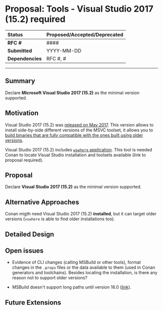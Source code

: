 
# Proposal: Tools - Visual Studio 2017 (15.2) required

| **Status**        | **Proposed/Accepted/Deprecated** |
|:------------------|:---------------------------------------------|
| **RFC #**         | ####                                         |
| **Submitted**     | YYYY-MM-DD                                   |
| **Dependencies**  | RFC #, #                                     |

---

## Summary
Declare **Microsoft Visual Studio 2017 (15.2)** as the minimal version supported.


## Motivation
Visual Studio 2017 (15.2) was [released on May 2017](https://docs.microsoft.com/visualstudio/releasenotes/vs2017-relnotes-v15.2). This version allows to install
side-by-side different versions of the MSVC toolset, it allows you to [build binaries
that are fully compatible with the ones built using older versions](https://devblogs.microsoft.com/cppblog/stuck-on-an-older-toolset-version-move-to-visual-studio-2015-without-upgrading-your-toolset/).

Visual Studio 2017 (15.2) includes [`wswhere` application](https://github.com/microsoft/vswhere). 
This tool is needed Conan to locate Visual Studio installation and toolsets available (link to proposal required).


## Proposal
Declare **Visual Studio 2017 (15.2)** as the minimal version supported.


## Alternative Approaches
Conan migth need Visual Studio 2017 (15.2) **installed**, but it can target older 
versions (`vswhere` is able to find older installations too).


## Detailed Design


## Open issues
 * Evidence of CLI changes (calling MSBuild or other tools), format changes 
   in the `.props` files or the data available to them (used in Conan generators
   and toolchains). Besides locating the installation, is there any reason not to
   support older versions?

 * MSBuild doesn't support long paths until version 16.0 ([link](https://github.com/dotnet/msbuild/issues/53#issuecomment-459062618)).


## Future Extensions
